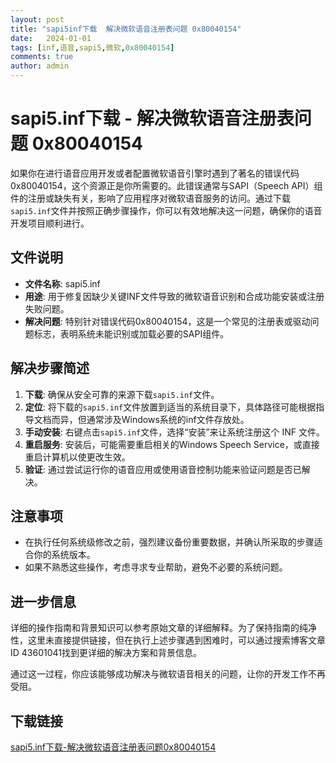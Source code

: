 ```yaml
---
layout: post
title: "sapi5inf下载  解决微软语音注册表问题 0x80040154"
date:   2024-01-01
tags: [inf,语音,sapi5,微软,0x80040154]
comments: true
author: admin
---
```

# sapi5.inf下载 - 解决微软语音注册表问题 0x80040154

如果你在进行语音应用开发或者配置微软语音引擎时遇到了著名的错误代码0x80040154，这个资源正是你所需要的。此错误通常与SAPI（Speech API）组件的注册或缺失有关，影响了应用程序对微软语音服务的访问。通过下载`sapi5.inf`文件并按照正确步骤操作，你可以有效地解决这一问题，确保你的语音开发项目顺利进行。

## 文件说明

- **文件名称**: sapi5.inf
- **用途**: 用于修复因缺少关键INF文件导致的微软语音识别和合成功能安装或注册失败问题。
- **解决问题**: 特别针对错误代码0x80040154，这是一个常见的注册表或驱动问题标志，表明系统未能识别或加载必要的SAPI组件。

## 解决步骤简述

1. **下载**: 确保从安全可靠的来源下载`sapi5.inf`文件。
2. **定位**: 将下载的`sapi5.inf`文件放置到适当的系统目录下，具体路径可能根据指导文档而异，但通常涉及Windows系统的inf文件存放处。
3. **手动安装**: 右键点击`sapi5.inf`文件，选择“安装”来让系统注册这个 INF 文件。
4. **重启服务**: 安装后，可能需要重启相关的Windows Speech Service，或直接重启计算机以使更改生效。
5. **验证**: 通过尝试运行你的语音应用或使用语音控制功能来验证问题是否已解决。

## 注意事项

- 在执行任何系统级修改之前，强烈建议备份重要数据，并确认所采取的步骤适合你的系统版本。
- 如果不熟悉这些操作，考虑寻求专业帮助，避免不必要的系统问题。

## 进一步信息

详细的操作指南和背景知识可以参考原始文章的详细解释。为了保持指南的纯净性，这里未直接提供链接，但在执行上述步骤遇到困难时，可以通过搜索博客文章ID 43601041找到更详细的解决方案和背景信息。

通过这一过程，你应该能够成功解决与微软语音相关的问题，让你的开发工作不再受阻。

## 下载链接

[sapi5.inf下载-解决微软语音注册表问题0x80040154](https://pan.quark.cn/s/5089cbece10e)